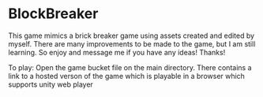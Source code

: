 # BlockBreaker
This game mimics a brick breaker game using assets created and edited by myself. There are many improvements to be made to the
game, but I am still learning. So enjoy and message me if you have any ideas! Thanks!

To play:
Open the game bucket file on the main directory. There contains a link to a hosted verson of the game which is playable in 
a browser which supports unity web player
